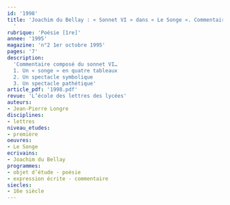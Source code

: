 ```yaml
---
id: '1998'
title: 'Joachim du Bellay : « Sonnet VI » dans « Le Songe ». Commentaire composé
  '
rubrique: 'Poésie [1re]'
annee: '1995'
magazine: 'n°2 1er octobre 1995'
pages: '7'
description: 
  'Commentaire composé du sonnet VI…
  1. Un « songe » en quatre tableaux
  2. Un spectacle symbolique
  3. Un spectacle pathétique'
article_pdf: '1998.pdf'
revue: 'L’école des lettres des lycées'
auteurs:
- Jean-Pierre Longre
disciplines:
- lettres
niveau_etudes:
- première
oeuvres:
- Le Songe
ecrivains:
- Joachim du Bellay
programmes:
- objet d’étude - poésie
- expression écrite - commentaire
siecles:
- 16e siècle
---
```

